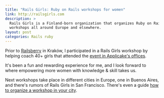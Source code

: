 ```yaml
---
title: "Rails Girls: Ruby on Rails workshops for women"
link: http://railsgirls.com
description: >
  Rails Girls is a Finland-born organization that organizes Ruby on Rails
  workshops all around Europe and elsewhere.
layout: post
categories: Rails ruby
---
```


Prior to [Railsberry][] in Kraków, I participated in a Rails Girls workshop by
helping coach 40+ girls that attended the [event in Applicake's offices][pics].

It's been a fun and rewarding experience for me, and I look forward to where
empowering more women with knowledge & skill takes us.

Next workshops take place in different cities in Europe, one in Buenos Aires,
and there's rumors of Rails Girls in San Francisco. There's even a guide [how to
organize a workshop in your city][guide].


  [railsberry]: http://railsberry.com "A sweet European Rails conference in Kraków, Poland"
  [pics]: https://www.facebook.com/media/set/?set=a.268487483244815.63323.136157603144471&type=3
    "Photos from Rails Girls workshop in Kraków"
  [guide]: http://guides.railsgirls.com/guide/

